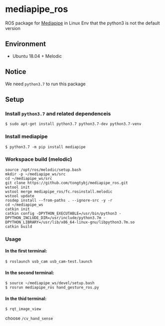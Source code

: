 # mediapipe_ros

ROS package for [Mediapipe](https://google.github.io/mediapipe/) in Linux Env that the python3 is not the default version

## Environment
- Ubuntu 18.04 + Melodic

## Notice
We need `python3.7` to run this package

## Setup

### Install `python3.7` and related dependenceis

```
$ sudo apt-get install python3.7 python3.7-dev python3.7-venv
```

### Install mediapipe

```
$ python3.7 -m pip install mediapipe
```


### Workspace build (melodic)
```
source /opt/ros/melodic/setup.bash
mkdir -p ~/mediapipe_ws/src
cd ~/mediapipe_ws/src
git clone https://github.com/tongtybj/mediapipe_ros.git
wstool init
wstool merge mediapipe_ros/fc.rosinstall.melodic
wstool update
rosdep install --from-paths . --ignore-src -y -r
cd ~/mediapipe_ws
catkin init
catkin config -DPYTHON_EXECUTABLE=/usr/bin/python3 -DPYTHON_INCLUDE_DIR=/usr/include/python3.7m -DPYTHON_LIBRARY=/usr/lib/x86_64-linux-gnu/libpython3.7m.so
catkin build
```

### Usage



#### In the first terminal:
```
$ roslaunch usb_cam usb_cam-test.launch
```

#### In the second terminal:
```
$ source ~/mediapipe_ws/devel/setup.bash
$ rosrun mediapipe_ros hand_gesture_ros.py
```

#### In the thid terminal:
```
$ rqt_image_view 
```
choose `/cv_hand_sense`
